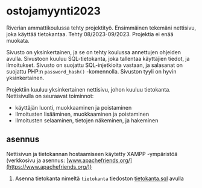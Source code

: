 # ostojamyynti2023
Riverian ammattikoulussa tehty projektityö. Ensimmäinen tekemäni nettisivu, joka käyttää tietokantaa. Tehty 08/2023-09/2023. Projektia ei enää muokata.

Sivusto on yksinkertainen, ja se on tehty koulussa annettujen ohjeiden avulla. Sivustoon kuuluu SQL-tietokanta, joka tallentaa käyttäjien tiedot, ja ilmoitukset. Sivusto on suojattu SQL-injetkioita vastaan, ja salasanat on suojattu PHP:n `password_hash()` -komennolla. Sivuston tyyli on hyvin yksinkertainen.

Projektiin kuuluu yksinkertainen nettisivu, johon kuuluu tietokanta. Nettisivulla on seuraavat toiminnot:
- käyttäjän luonti, muokkaaminen ja poistaminen
- Ilmoitusten lisääminen, muokkaaminen ja poistaminen
- Ilmoitusten selaaminen, tietojen näkeminen, ja hakeminen

## asennus
Nettisivun ja tietokannan hostaamiseen käytetty XAMPP -ympäristöä (verkkosivu ja asennus: [www.apachefriends.org/](https://www.apachefriends.org/))

1. Asenna tietokanta nimeltä `tietokanta` tiedoston <a href="doc:tietokanta.sql" target="_blank">tietokanta.sql</a> avulla
